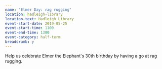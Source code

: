```yaml
---
name: "Elmer Day: rag rugging"
location: hadleigh-library
location-text: Hadleigh Library
event-start-date: 2019-05-25
event-start-time: 1100
event-end-time: 1300
event-category: half-term
breadcrumb: y
---
```


Help us celebrate Elmer the Elephant's 30th birthday by having a go at rag rugging.
